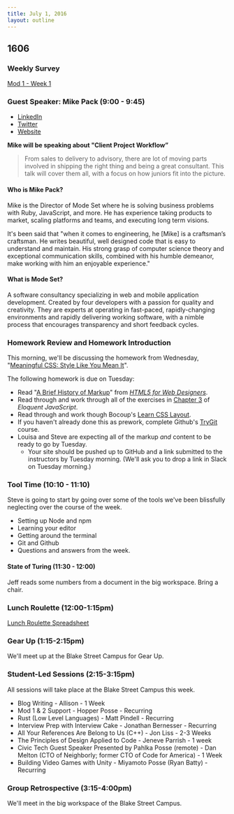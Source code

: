 ```yaml
---
title: July 1, 2016
layout: outline
---
```


## 1606

### Weekly Survey

[Mod 1 - Week 1](http://goo.gl/forms/fFaaj4kpeXbhdA652)

### Guest Speaker: Mike Pack (9:00 - 9:45)

- [LinkedIn](https://www.linkedin.com/in/mikepackdev)
- [Twitter](https://twitter.com/mikepack_)
- [Website](http://www.mikepackdev.com/)

**Mike will be speaking about "Client Project Workflow”**

> From sales to delivery to advisory, there are lot of moving parts involved in shipping the right thing and being a great consultant. This talk will cover them all, with a focus on how juniors fit into the picture.

#### Who is Mike Pack?

Mike is the Director of Mode Set where he is solving business problems with Ruby, JavaScript, and more. He has experience taking products to market, scaling platforms and teams, and executing long term visions.

It's been said that "when it comes to engineering, he [Mike] is a craftsman’s craftsman. He writes beautiful, well designed code that is easy to understand and maintain. His strong grasp of computer science theory and exceptional communication skills, combined with his humble demeanor, make working with him an enjoyable experience."

#### What is Mode Set?

A software consultancy specializing in web and mobile application development. Created by four developers with a passion for quality and creativity. They are experts at operating in fast-paced, rapidly-changing environments and rapidly delivering working software, with a nimble process that encourages transparency and short feedback cycles.

### Homework Review and Homework Introduction

This morning, we'll be discussing the homework from Wednesday, "[Meaningful CSS: Style Like You Mean It][meancss]".

The following homework is due on Tuesday:

- Read "[A Brief History of Markup][hist]" from _[HTML5 for Web Designers][html5]_.
- Read through and work through all of the exercises in [Chapter 3][elo] of _Eloquent JavaScript_.
- Read through and work though Bocoup's [Learn CSS Layout][ll].
- If you haven't already done this as prework, complete Github's [TryGit][] course.
- Louisa and Steve are expecting all of the markup _and_ content to be ready to go by Tuesday.
  - Your site should be pushed up to GitHub and a link submitted to the instructors by Tuesday morning. (We'll ask you to drop a link in Slack on Tuesday morning.)

[TryGit]: https://try.github.io/levels/1/challenges/1
[elo]: http://eloquentjavascript.net/03_functions.html
[ll]: http://learnlayout.com
[meancss]: http://alistapart.com/article/meaningful-css-style-like-you-mean-it
[hist]: http://alistapart.com/article/a-brief-history-of-markup
[html5]: https://abookapart.com/products/html5-for-web-designers

### Tool Time (10:10 - 11:10)

Steve is going to start by going over some of the tools we've been blissfully neglecting over the course of the week.

- Setting up Node and npm
- Learning your editor
- Getting around the terminal
- Git and Github
- Questions and answers from the week.

#### State of Turing (11:30 - 12:00)

Jeff reads some numbers from a document in the big workspace. Bring a chair.

### Lunch Roulette (12:00-1:15pm)

[Lunch Roulette Spreadsheet](https://docs.google.com/spreadsheets/d/1-NUc9JB2jkAAgGR5UyuSC_L_TPRHuCejPLdCWLyVOYw/edit#gid=0)

### Gear Up (1:15-2:15pm)

We'll meet up at the Blake Street Campus for Gear Up.

### Student-Led Sessions (2:15-3:15pm)

All sessions will take place at the Blake Street Campus this week.

- Blog Writing - Allison - 1 Week
- Mod 1 & 2 Support - Hopper Posse - Recurring
- Rust (Low Level Languages) - Matt Pindell - Recurring
- Interview Prep with Interview Cake - Jonathan Bernesser - Recurring
- All Your References Are Belong to Us (C++) - Jon Liss - 2-3 Weeks
- The Principles of Design Applied to Code - Jeneve Parrish - 1 week
- Civic Tech Guest Speaker Presented by Pahlka Posse (remote) - Dan Melton (CTO of Neighborly; former CTO of Code for America) - 1 Week
- Building Video Games with Unity - Miyamoto Posse (Ryan Batty) - Recurring

### Group Retrospective (3:15-4:00pm)

We'll meet in the big workspace of the Blake Street Campus.
